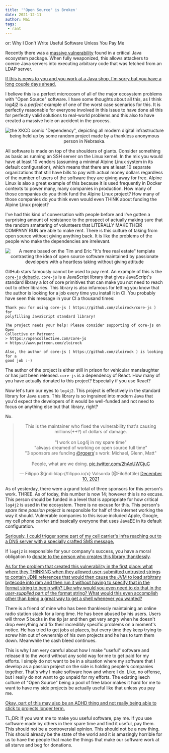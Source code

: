 ```yaml
---
title: '"Open Source" is Broken'
date: 2021-12-11
author: Mai
tags:
 - rant
---
```


or: Why I Don't Write Useful Software Unless You Pay Me

Recently there was a [massive
vulnerability](https://www.lunasec.io/docs/blog/log4j-zero-day/) found in a
critical Java ecosystem package. When fully weaponized, this allows attackers to
coerce Java servers into executing arbitrary code that was fetched from an LDAP
server.

[If this is news to you and you work at a Java shop, I'm sorry but you have a
long couple days ahead.](conversation://Mara/hacker)

I believe this is a perfect microcosm of all of the major ecosystem problems
with "Open Source" software. I have some thoughts about all this, as I think
log4j2 is a _perfect_ example of one of the worst case scenarios for this. It is
perfectly reasonable for everyone involved in this issue to have done all this
for perfectly valid solutions to real-world problems and this also to have
created a massive hole on accident in the process.

<center>

![the XKCD comic "Dependency", depicting all modern digital infrastructure being
held up by some random project made by a thankless anonymous person in
Nebraska.](https://imgs.xkcd.com/comics/dependency.png)

</center>

All software is made on top of the shoulders of giants. Consider something as
basic as running an SSH server on the Linux kernel. In the mix you would have at
least 10 vendors (assuming a minimal Alpine Linux system in its default
configuration), which means that there are at least 10 separate organizations
that still have bills to pay with actual money dollars regardless of the number
of users of the software they are giving away for free. Alpine Linux is also a
great example of this because it is used frequently in Docker contexts to power
many, many companies in production. How many of those companies do you think
fund the Alpine Linux project? How many of those companies do you think even
would even THINK about funding the Alpine Linux project?

I've had this kind of conversation with people before and I've gotten a
surprising amount of resistance to the prospect of actually making sure that the
random smattering of volunteers that LITERALLY MAKE THEIR COMPANY RUN are able
to make rent. There is this culture of taking from open source without giving
anything back. It is like the problems of the people who make the dependencies
are irrelevant.

<center>

![A meme based on the Tim and Eric "It's free real estate" template contrasting
the idea of open source software maintained by passionate developers with a
heartless taking without giving attitude](/static/blog/5xi3x7.jpg)

</center>

GitHub stars famously cannot be used to pay rent. An example of this is the
[`core-js` debacle](https://github.com/zloirock/core-js/issues/767). `core-js`
is a JavaScript library that gives JavaScript's standard library a lot of core
primitives that can make you not need to reach out to other libraries. This
library is also infamous for letting you know that the author is looking for a
job every time you install it in CI. You probably have seen this message in your
CI a thousand times:

```
Thank you for using core-js ( https://github.com/zloirock/core-js ) for
polyfilling JavaScript standard library!

The project needs your help! Please consider supporting of core-js on Open
Collective or Patreon:
> https://opencollective.com/core-js 
> https://www.patreon.com/zloirock 

Also, the author of core-js ( https://github.com/zloirock ) is looking for a
good job :-)
```

The author of the project is either still in prison for vehicular manslaughter
or has just been released. `core-js` is a dependency of React. How many of you
have actually donated to this project? Especially if you use React?

Now let's turn our eyes to `log4j2`. This project is effectively in the standard
library for Java users. This library is so ingrained into modern Java that
you'd expect the developers of it would be well-funded and not need to focus on
anything else but that library, right?

No.

<center><blockquote class="twitter-tweet"><p lang="en" dir="ltr">This is the maintainer who fixed the vulnerability that&#39;s causing millions(++?) of dollars of damage.<br><br>&quot;I work on Log4j in my spare time&quot;<br>&quot;always dreamed of working on open source full time&quot;<br>&quot;3 sponsors are funding <a href="https://twitter.com/rgoers?ref_src=twsrc%5Etfw">@rgoers</a>&#39;s work: Michael, Glenn, Matt&quot;<br><br>People, what are we doing. <a href="https://t.co/2hAxUWCjuC">pic.twitter.com/2hAxUWCjuC</a></p>&mdash; Filippo ${jndi:ldap://filippo.io/x} Valsorda (@FiloSottile) <a href="https://twitter.com/FiloSottile/status/1469441487175880711?ref_src=twsrc%5Etfw">December 10, 2021</a></blockquote> <script async src="https://platform.twitter.com/widgets.js" charset="utf-8"></script></center>

As of yesterday, there were a grand total of three sponsors for this person's
work. THREE. As of today, this number is now 14; however this is no excuse. This
person should be funded in a level that is appropriate for how critical `log4j2`
is used in the ecosystem. There is no excuse for this. This person's _spare time
passion project_ is responsible for half of the internet working the way it
should. Vulnerable companies to this issue included Apple, Google, my cell phone
carrier and basically everyone that uses JavaEE in its default configuration. 

[Seriously, I could trigger some part of my cell carrier's infra reaching
out to a DNS server with a specially crafted SMS
message.](conversation://Cadey/facepalm)

If `log4j2` is responsible for your company's success, you have a moral
obligation to [donate to the person who creates this library
thanklessly](https://github.com/sponsors/rgoers).

[As for the problem that created this vulnerability in the first place: what
where they THINKING when they allowed user-submitted untrusted strings to
contain JDNI references that would then cause the JVM to load arbitrary bytecode
into ram and then run it without having to specify that in the format string to
begin with? Like why would you even need to do that in the _user-supplied_ part
of the format string? What would this even accomplish other than being a great
way to get a shell whenever you wanted?](conversation://Numa/stare)

There is a friend of mine who has been thanklessly maintaining an online radio
station stack for a long time. He has been abused by his users. Users will throw
5 bucks in the tip jar and then get very angry when he doesn't drop everything
and fix their incredibly specific problems on a moment's notice. He has tried to
get jobs at places, but every time they keep trying to screw him out of
ownership of his own projects and he has to turn them down. Meanwhile the cash
bleed continues.

This is why I am very careful about how I make "useful" software and release it
to the world without any solid way for me to get paid for my efforts. I simply
do not want to be in a situation where my software that I develop as a passion
project on the side is holding people's companies together. That's why I make
software how and where I do. Like, no offense, but I really do not want to go
unpaid for my efforts. The existing leech culture of "Open Source" being a pool
of free labor makes it hard for me to want to have my side projects be actually
useful like that unless you pay me.

[Okay, part of this may also be an ADHD thing and not really being able to stick
to projects longer term.](conversation://Cadey/coffee)

TL;DR: If you want me to make you useful software, pay me. If you use software
made by others in their spare time and find it useful, pay them. This should not
be a controversial opinion. This should not be a new thing. This should already
be the state of the world and it is amazingly horrible for us to have the people
that make the things that make our software work at all starve and beg for
donations.
